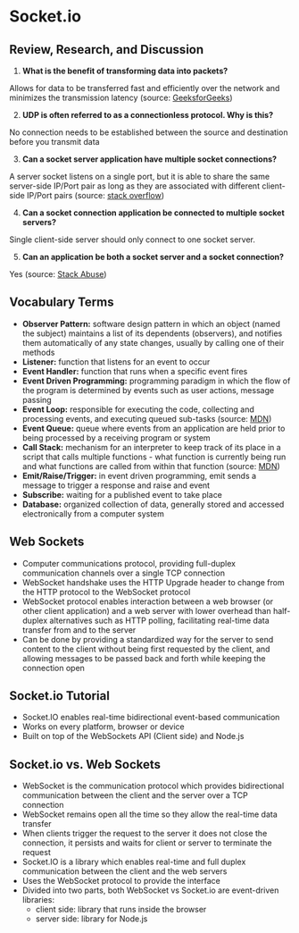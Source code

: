 # Socket.io

## Review, Research, and Discussion

1. **What is the benefit of transforming data into packets?**

Allows for data to be transferred fast and efficiently over the network and minimizes the transmission latency
(source: [GeeksforGeeks](https://www.geeksforgeeks.org/packet-switching-and-delays-in-computer-network/))

2. **UDP is often referred to as a connectionless protocol. Why is this?**

No connection needs to be established between the source and destination before you transmit data

3. **Can a socket server application have multiple socket connections?**

A server socket listens on a single port, but it is able to share the same server-side IP/Port pair as long as they are associated with different client-side IP/Port pairs (source: [stack overflow](https://stackoverflow.com/questions/11129212/tcp-can-two-different-sockets-share-a-port/11129641))

4. **Can a socket connection application be connected to multiple socket servers?**

Single client-side server should only connect to one socket server.

5. **Can an application be both a socket server and a socket connection?**

Yes (source: [Stack Abuse](https://stackabuse.com/node-js-websocket-examples-with-socket-io/))

## Vocabulary Terms

- **Observer Pattern:** software design pattern in which an object (named the subject) maintains a list of its dependents (observers), and notifies them automatically of any state changes, usually by calling one of their methods
- **Listener:** function that listens for an event to occur
- **Event Handler:** function that runs when a specific event fires
- **Event Driven Programming:** programming paradigm in which the flow of the program is determined by events such as user actions, message passing
- **Event Loop:** responsible for executing the code, collecting and processing events, and executing queued sub-tasks (source: [MDN](https://developer.mozilla.org/en-US/docs/Web/JavaScript/EventLoop))
- **Event Queue:** queue where events from an application are held prior to being processed by a receiving program or system
- **Call Stack:** mechanism for an interpreter to keep track of its place in a script that calls multiple functions - what function is currently being run and what functions are called from within that function (source: [MDN](https://developer.mozilla.org/en-US/docs/Glossary/Call_stack))
- **Emit/Raise/Trigger:** in event driven programming, emit sends a message to trigger a response and raise and event
- **Subscribe:** waiting for a published event to take place
- **Database:** organized collection of data, generally stored and accessed electronically from a computer system

## Web Sockets

- Computer communications protocol, providing full-duplex communication channels over a single TCP connection
- WebSocket handshake uses the HTTP Upgrade header to change from the HTTP protocol to the WebSocket protocol
- WebSocket protocol enables interaction between a web browser (or other client application) and a web server with lower overhead than half-duplex alternatives such as HTTP polling, facilitating real-time data transfer from and to the server
- Can be done by providing a standardized way for the server to send content to the client without being first requested by the client, and allowing messages to be passed back and forth while keeping the connection open

## Socket.io Tutorial

- Socket.IO enables real-time bidirectional event-based communication
- Works on every platform, browser or device
- Built on top of the WebSockets API (Client side) and Node.js

## Socket.io vs. Web Sockets

- WebSocket is the communication protocol which provides bidirectional communication between the client and the server over a TCP connection
- WebSocket remains open all the time so they allow the real-time data transfer
- When clients trigger the request to the server it does not close the connection, it persists and waits for client or server to terminate the request
- Socket.IO is a library which enables real-time and full duplex communication between the client and the web servers
- Uses the WebSocket protocol to provide the interface
- Divided into two parts, both WebSocket vs Socket.io are event-driven libraries:
  - client side: library that runs inside the browser
  - server side: library for Node.js
